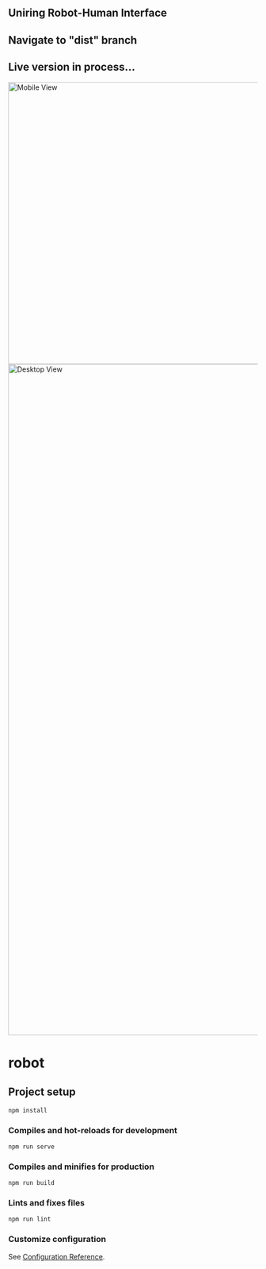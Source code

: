 ## Uniring Robot-Human Interface
## Navigate to "dist" branch

## Live version in process...

<img width="568" alt="Mobile View" src="https://github.com/DanielLiao0426/DanielLiao0426.github.io/assets/44012754/4bed851e-0d6b-4452-b6d0-9c7dcee38b78">

<img width="1352" alt="Desktop View" src="https://github.com/DanielLiao0426/DanielLiao0426.github.io/assets/44012754/eff87986-7af2-4e0d-af53-fac07af8a611">

# robot

## Project setup
```
npm install
```

### Compiles and hot-reloads for development
```
npm run serve
```

### Compiles and minifies for production
```
npm run build
```

### Lints and fixes files
```
npm run lint
```

### Customize configuration
See [Configuration Reference](https://cli.vuejs.org/config/).
